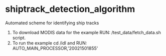 # shiptrack_detection_algorithm
Automated scheme for identifying ship tracks

1) To download MODIS data for the example RUN: /test_data/fetch_data.sh script.
2) To run the example cd /idl and RUN: AUTO_MAIN_PROCESSOR,'20021501855'
